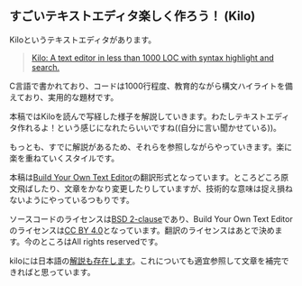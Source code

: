 ## すごいテキストエディタ楽しく作ろう！ (Kilo)

Kiloというテキストエディタがあります。

> [Kilo: A text editor in less than 1000 LOC with syntax highlight and search.](https://github.com/antirez/kilo)

C言語で書かれており、コードは1000行程度、教育的ながら構文ハイライトを備えており、実用的な題材です。

本稿ではKiloを読んで写経した様子を解説していきます。わたしテキストエディタ作れるよ！という感じになれたらいいですね((自分に言い聞かせている))。

もっとも、すでに解説があるため、それらを参照しながらやっていきます。楽に楽を重ねていくスタイルです。

本稿は[Build Your Own Text Editor](http://viewsourcecode.org/snaptoken/kilo)の翻訳形式となっています。ところどころ原文飛ばしたり、文章をかなり変更したりしていますが、技術的な意味は捉え損ねないようにやっているつもりです。

ソースコードのライセンスは[BSD 2-clause](https://github.com/antirez/kilo/blob/master/LICENSE)であり、Build Your Own Text Editorのライセンスは[CC BY 4.0](https://creativecommons.org/licenses/by/4.0/)となっています。翻訳のライセンスはあとで決めます。今のところはAll rights reservedです。

kiloには日本語の[解説も存在します](http://news.mynavi.jp/series/kilo/001/)。これについても適宜参照して文章を補完できればと思っています。
